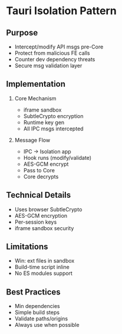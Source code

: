 # Tauri Isolation Pattern

## Purpose
- Intercept/modify API msgs pre-Core
- Protect from malicious FE calls
- Counter dev dependency threats
- Secure msg validation layer

## Implementation
1. Core Mechanism
   - iframe sandbox
   - SubtleCrypto encryption
   - Runtime key gen
   - All IPC msgs intercepted

2. Message Flow
   - IPC → Isolation app
   - Hook runs (modify/validate)
   - AES-GCM encrypt
   - Pass to Core
   - Core decrypts

## Technical Details
- Uses browser SubtleCrypto
- AES-GCM encryption
- Per-session keys
- iframe sandbox security

## Limitations
- Win: ext files in sandbox
- Build-time script inline
- No ES modules support

## Best Practices
- Min dependencies
- Simple build steps
- Validate paths/origins
- Always use when possible